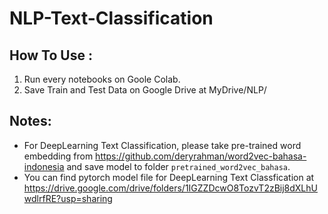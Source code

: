 # NLP-Text-Classification

## How To Use :
1. Run every notebooks on Goole Colab.
2. Save Train and Test Data on Google Drive at MyDrive/NLP/

## Notes:
- For DeepLearning Text Classification, please take pre-trained word embedding from https://github.com/deryrahman/word2vec-bahasa-indonesia and save model to folder `pretrained_word2vec_bahasa`.
- You can find pytorch model file for DeepLearning Text Classfication at https://drive.google.com/drive/folders/1IGZZDcwO8TozvT2zBij8dXLhUwdlrfRE?usp=sharing

